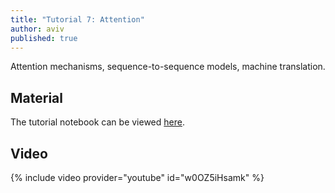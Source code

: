 ```yaml
---
title: "Tutorial 7: Attention"
author: aviv
published: true
---
```


Attention mechanisms, sequence-to-sequence models, machine translation.

## Material

The tutorial notebook can be viewed [here](https://nbviewer.jupyter.org/github/vistalab-technion/cs236781-tutorials/blob/master/t07/tutorial7-Attention.ipynb?flush_cache=true).

## Video

{% include video provider="youtube" id="w0OZ5iHsamk" %}


